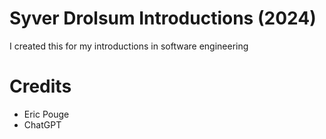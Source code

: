 # Syver Drolsum Introductions (2024)
I created this for my introductions in software engineering

# Credits
- Eric Pouge
- ChatGPT
